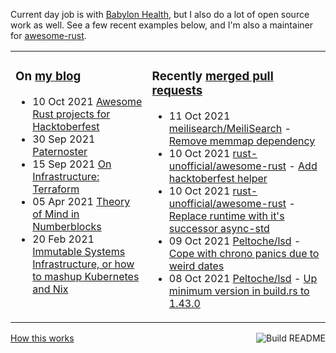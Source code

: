 Current day job is with [Babylon Health](https://github.com/babylonhealth), but I also do a lot of open source work as well. See a few recent examples below, and I'm also a maintainer for [awesome-rust](https://github.com/rust-unofficial/awesome-rust).

<table><tr><td valign="top">

### On [my blog](https://tevps.net/blog)
<!-- blog starts -->
* 10 Oct 2021 [Awesome Rust projects for Hacktoberfest](https://tevps.net/blog/2021/10/10/awesome-rust-projects-hacktoberfest/)
* 30 Sep 2021 [Paternoster](https://tevps.net/blog/2021/9/30/paternoster/)
* 15 Sep 2021 [On Infrastructure: Terraform](https://tevps.net/blog/2021/9/15/on-infrastructure-terraform/)
* 05 Apr 2021 [Theory of Mind in Numberblocks](https://tevps.net/blog/2021/4/5/theory-mind-numberblocks/)
* 20 Feb 2021 [Immutable Systems Infrastructure, or how to mashup Kubernetes and Nix](https://tevps.net/blog/2021/2/20/immutable-systems-infrastructure-or-how-mashup-kub/)
<!-- blog ends -->

</td><td valign="top">

### Recently [merged pull requests](https://github.com/search?o=desc&q=is%3Apr+author%3Apalfrey+-user%3Apalfrey+is%3Amerged+is%3Apublic&s=created&type=Issues)

<!-- prs starts -->
* 11 Oct 2021 [meilisearch/MeiliSearch](https://github.com/meilisearch/MeiliSearch) - [Remove memmap dependency](https://github.com/meilisearch/MeiliSearch/pull/1793)
* 10 Oct 2021 [rust-unofficial/awesome-rust](https://github.com/rust-unofficial/awesome-rust) - [Add hacktoberfest helper](https://github.com/rust-unofficial/awesome-rust/pull/1172)
* 10 Oct 2021 [rust-unofficial/awesome-rust](https://github.com/rust-unofficial/awesome-rust) - [Replace runtime with it's successor async-std](https://github.com/rust-unofficial/awesome-rust/pull/1171)
* 09 Oct 2021 [Peltoche/lsd](https://github.com/Peltoche/lsd) - [Cope with chrono panics due to weird dates](https://github.com/Peltoche/lsd/pull/558)
* 08 Oct 2021 [Peltoche/lsd](https://github.com/Peltoche/lsd) - [Up minimum version in build.rs to 1.43.0](https://github.com/Peltoche/lsd/pull/561)
<!-- prs ends -->

</td></tr></table>

<a href="https://github.com/palfrey/palfrey/actions"><img src="https://github.com/palfrey/palfrey/workflows/Build%20README/badge.svg?branch=master" align="right" alt="Build README"></a> <a href="https://tevps.net/blog/2020/7/11/customising-github-profile-pages/">How this works</a>

